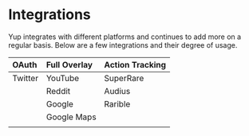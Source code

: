 # Integrations

Yup integrates with different platforms and continues to add more on a regular basis. Below are a few integrations and their degree of usage.

| OAuth | Full Overlay | Action Tracking |
| :--- | :--- | :--- |
| Twitter | YouTube | SuperRare |
|  | Reddit | Audius |
|  | Google  | Rarible |
|  | Google Maps |  |
|  |  |  |

